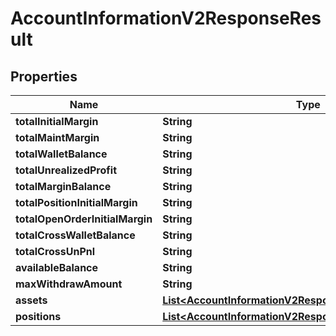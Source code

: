 

# AccountInformationV2ResponseResult


## Properties

| Name | Type | Description | Notes |
|------------ | ------------- | ------------- | -------------|
|**totalInitialMargin** | **String** |  |  [optional] |
|**totalMaintMargin** | **String** |  |  [optional] |
|**totalWalletBalance** | **String** |  |  [optional] |
|**totalUnrealizedProfit** | **String** |  |  [optional] |
|**totalMarginBalance** | **String** |  |  [optional] |
|**totalPositionInitialMargin** | **String** |  |  [optional] |
|**totalOpenOrderInitialMargin** | **String** |  |  [optional] |
|**totalCrossWalletBalance** | **String** |  |  [optional] |
|**totalCrossUnPnl** | **String** |  |  [optional] |
|**availableBalance** | **String** |  |  [optional] |
|**maxWithdrawAmount** | **String** |  |  [optional] |
|**assets** | [**List&lt;AccountInformationV2ResponseResultAssetsInner&gt;**](AccountInformationV2ResponseResultAssetsInner.md) |  |  [optional] |
|**positions** | [**List&lt;AccountInformationV2ResponseResultPositionsInner&gt;**](AccountInformationV2ResponseResultPositionsInner.md) |  |  [optional] |



